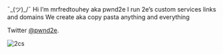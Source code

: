  ¯\_(ツ)_/¯ Hi I’m mrfredtouhey aka pwnd2e 
I run 2e’s custom services links and domains 
We create aka copy pasta  anything and everything

Twitter [@pwnd2e](https://twitter.com/pwnd2e).

![2cs](https://user-images.githubusercontent.com/30393829/135623204-b436ed81-0119-4610-867c-3122dc8f3851.jpg)

